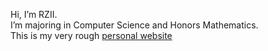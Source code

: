 Hi, I’m RZII.<br/>
I’m majoring in Computer Science and Honors Mathematics.<br/>
This is my very rough [personal website](https://rzii.github.io)


<!---
RZII/RZII is a ✨ special ✨ repository because its `README.md` (this file) appears on your GitHub profile.
You can click the Preview link to take a look at your changes.
--->

